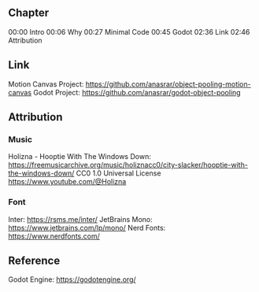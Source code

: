 ## Chapter

00:00 Intro
00:06 Why
00:27 Minimal Code
00:45 Godot
02:36 Link
02:46 Attribution

## Link

Motion Canvas Project: https://github.com/anasrar/object-pooling-motion-canvas
Godot Project: https://github.com/anasrar/godot-object-pooling

## Attribution

### Music

Holizna - Hooptie With The Windows Down: https://freemusicarchive.org/music/holiznacc0/city-slacker/hooptie-with-the-windows-down/
CC0 1.0 Universal License
https://www.youtube.com/@Holizna

### Font

Inter: https://rsms.me/inter/
JetBrains Mono: https://www.jetbrains.com/lp/mono/
Nerd Fonts: https://www.nerdfonts.com/

## Reference

Godot Engine: https://godotengine.org/
